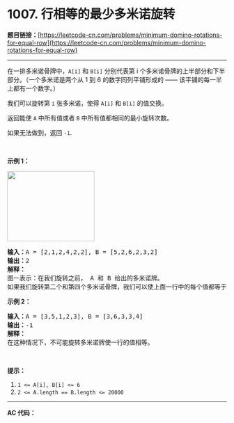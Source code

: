 # 1007. 行相等的最少多米诺旋转

**题目链接：**[https://leetcode-cn.com/problems/minimum-domino-rotations-for-equal-row](https://leetcode-cn.com/problems/minimum-domino-rotations-for-equal-row)

---

<div class="content__1Y2H">
 <div class="notranslate">
  <p>在一排多米诺骨牌中，<code>A[i]</code> 和 <code>B[i]</code>&nbsp;分别代表第 i 个多米诺骨牌的上半部分和下半部分。（一个多米诺是两个从 1 到 6 的数字同列平铺形成的&nbsp;—— 该平铺的每一半上都有一个数字。）</p> 
  <p>我们可以旋转第&nbsp;<code>i</code>&nbsp;张多米诺，使得&nbsp;<code>A[i]</code> 和&nbsp;<code>B[i]</code>&nbsp;的值交换。</p> 
  <p>返回能使 <code>A</code> 中所有值或者 <code>B</code> 中所有值都相同的最小旋转次数。</p> 
  <p>如果无法做到，返回&nbsp;<code>-1</code>.</p> 
  <p>&nbsp;</p> 
  <p><strong>示例 1：</strong></p> 
  <p><img style="height: 161px; width: 200px;" src="/aliyun-lc-upload/uploads/2019/03/08/domino.png" alt=""></p> 
  <pre class="language-text"><strong>输入：</strong>A = [2,1,2,4,2,2], B = [5,2,6,2,3,2]
<strong>输出：</strong>2
<strong>解释：</strong>
图一表示：在我们旋转之前， A 和 B 给出的多米诺牌。
如果我们旋转第二个和第四个多米诺骨牌，我们可以使上面一行中的每个值都等于 2，如图二所示。
</pre> 
  <p><strong>示例 2：</strong></p> 
  <pre class="language-text"><strong>输入：</strong>A = [3,5,1,2,3], B = [3,6,3,3,4]
<strong>输出：</strong>-1
<strong>解释：</strong>
在这种情况下，不可能旋转多米诺牌使一行的值相等。
</pre> 
  <p>&nbsp;</p> 
  <p><strong>提示：</strong></p> 
  <ol> 
   <li><code>1 &lt;= A[i], B[i] &lt;= 6</code></li> 
   <li><code>2 &lt;= A.length == B.length &lt;= 20000</code></li> 
  </ol> 
 </div>
</div>

---

**AC 代码：**

```java

```